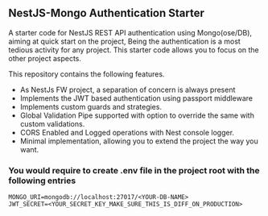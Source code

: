 ## NestJS-Mongo Authentication Starter

A starter code for NestJS REST API authentication using Mongo(ose/DB), aiming at quick start on the project, Being the authentication is a most tedious activity for any project. This starter code allows you to focus on the other project aspects.

This repository contains the following features.

- As NestJs FW project, a separation of concern is always present
- Implements the JWT based authentication using passport middleware
- Implements custom guards and strategies.
- Global Validation Pipe supported with option to override the same with custom validations.
- CORS Enabled and Logged operations with Nest console logger.
- Minimal implementation, allowing you to extend the project the way you want.

### You would require to create .env file in the project root with the following entries

```
MONGO_URI=mongodb://localhost:27017/<YOUR-DB-NAME>
JWT_SECRET=<YOUR_SECRET_KEY_MAKE_SURE_THIS_IS_DIFF_ON_PRODUCTION>

```
